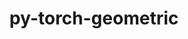 ---
title: "py-torch-geometric"
layout: cache
categories: [package, develop-2024-12-29]
meta: {"versions": ["2.5.3"], "compilers": ["gcc@=13.2.0"], "oss": ["ubuntu24.04"], "platforms": ["linux"], "targets": ["aarch64", "x86_64_v3"], "stacks": ["ml-linux-aarch64-cpu", "ml-linux-aarch64-cuda", "ml-linux-x86_64-cpu", "ml-linux-x86_64-cuda", "root"], "num_specs": 4, "num_specs_by_stack": {"ml-linux-aarch64-cuda": 1, "root": 4, "ml-linux-aarch64-cpu": 1, "ml-linux-x86_64-cuda": 1, "ml-linux-x86_64-cpu": 1}}
spec_details: [{"hash": "ex32jfsek2i24hc5ylqibkwd752yy7ks", "compiler": "gcc@=13.2.0", "versions": ["2.5.3"], "os": "ubuntu24.04", "platform": "linux", "target": "aarch64", "variants": ["build_system=python_pip"], "stacks": ["ml-linux-aarch64-cuda", "root"], "size": "-", "tarball": "https://binaries.spack.io/develop-2024-12-29/build_cache/linux-ubuntu24.04-aarch64/gcc-13.2.0/py-torch-geometric-2.5.3/linux-ubuntu24.04-aarch64-gcc-13.2.0-py-torch-geometric-2.5.3-ex32jfsek2i24hc5ylqibkwd752yy7ks.spack"}, {"hash": "jupjed6h3d66uxnlhenzsbwsfog4zcqf", "compiler": "gcc@=13.2.0", "versions": ["2.5.3"], "os": "ubuntu24.04", "platform": "linux", "target": "aarch64", "variants": ["build_system=python_pip"], "stacks": ["ml-linux-aarch64-cpu", "root"], "size": "-", "tarball": "https://binaries.spack.io/develop-2024-12-29/build_cache/linux-ubuntu24.04-aarch64/gcc-13.2.0/py-torch-geometric-2.5.3/linux-ubuntu24.04-aarch64-gcc-13.2.0-py-torch-geometric-2.5.3-jupjed6h3d66uxnlhenzsbwsfog4zcqf.spack"}, {"hash": "342bevztpfpgjlol3yhevrqneudz6hej", "compiler": "gcc@=13.2.0", "versions": ["2.5.3"], "os": "ubuntu24.04", "platform": "linux", "target": "x86_64_v3", "variants": ["build_system=python_pip"], "stacks": ["ml-linux-x86_64-cuda", "root"], "size": "-", "tarball": "https://binaries.spack.io/develop-2024-12-29/build_cache/linux-ubuntu24.04-x86_64_v3/gcc-13.2.0/py-torch-geometric-2.5.3/linux-ubuntu24.04-x86_64_v3-gcc-13.2.0-py-torch-geometric-2.5.3-342bevztpfpgjlol3yhevrqneudz6hej.spack"}, {"hash": "yrs7hi3oiolyz37dcvlve2nzamqnvmdy", "compiler": "gcc@=13.2.0", "versions": ["2.5.3"], "os": "ubuntu24.04", "platform": "linux", "target": "x86_64_v3", "variants": ["build_system=python_pip"], "stacks": ["root", "ml-linux-x86_64-cpu"], "size": "-", "tarball": "https://binaries.spack.io/develop-2024-12-29/build_cache/linux-ubuntu24.04-x86_64_v3/gcc-13.2.0/py-torch-geometric-2.5.3/linux-ubuntu24.04-x86_64_v3-gcc-13.2.0-py-torch-geometric-2.5.3-yrs7hi3oiolyz37dcvlve2nzamqnvmdy.spack"}]
---